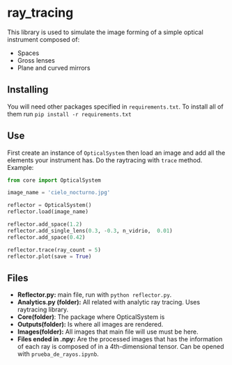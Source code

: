 # ray_tracing

This library is used to simulate the image forming of a simple optical instrument composed of:
- Spaces
- Gross lenses
- Plane and curved mirrors

## Installing

You will need other packages specified in `requirements.txt`. To install all of them run `pip install -r requirements.txt`

## Use

First create an instance of `OpticalSystem` then load an image and add all the elements your instrument has. Do the raytracing with `trace` method. Example:  

```python
from core import OpticalSystem

image_name = 'cielo_nocturno.jpg'

reflector = OpticalSystem()
reflector.load(image_name)

reflector.add_space(1.2)
reflector.add_single_lens(0.3, -0.3, n_vidrio,  0.01)
reflector.add_space(0.42)

reflector.trace(ray_count = 5)
reflector.plot(save = True) 
```
## Files

- **Reflector.py:** main file, run with  `python reflector.py`.
- **Analytics.py (folder):** All related with analytic ray tracing. Uses raytracing library.
- **Core(folder)**: The package where OpticalSystem is
- **Outputs(folder):** Is where all images are rendered.
- **Images(folder):** All images that main file will use must be here.
- **Files ended in .npy:** Are the processed images that has the information of each ray is composed of in a 4th-dimensional tensor. Can be opened with `prueba_de_rayos.ipynb`.
